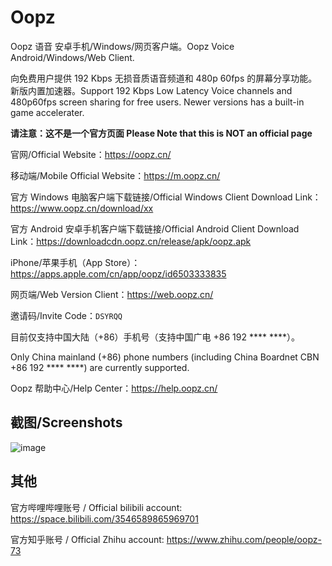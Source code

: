 # Oopz
Oopz 语音 安卓手机/Windows/网页客户端。Oopz Voice Android/Windows/Web Client. 

向免费用户提供 192 Kbps 无损音质语音频道和 480p 60fps 的屏幕分享功能。新版内置加速器。Support 192 Kbps Low Latency Voice channels and 480p60fps screen sharing for free users. Newer versions has a built-in game accelerater.

**请注意：这不是一个官方页面 Please Note that this is NOT an official page**

官网/Official Website：<https://oopz.cn/>

移动端/Mobile Official Website：<https://m.oopz.cn/>

官方 Windows 电脑客户端下载链接/Official Windows Client Download Link：<https://www.oopz.cn/download/xx>

官方 Android 安卓手机客户端下载链接/Official Android Client Download Link：<https://downloadcdn.oopz.cn/release/apk/oopz.apk>

iPhone/苹果手机（App Store）：<https://apps.apple.com/cn/app/oopz/id6503333835>

网页端/Web Version Client：<https://web.oopz.cn/>

邀请码/Invite Code：`DSYRQQ`

目前仅支持中国大陆（+86）手机号（支持中国广电 +86 192 **** ****）。

Only China mainland (+86) phone numbers (including China Boardnet CBN +86 192 **** ****) are currently supported.

Oopz 帮助中心/Help Center：<https://help.oopz.cn/>

## 截图/Screenshots

![image](https://github.com/user-attachments/assets/5a5570f0-72c6-44b6-9219-8667a1abcaa6)

## 其他

官方哔哩哔哩账号 / Official bilibili account: <https://space.bilibili.com/3546589865969701>

官方知乎账号 / Official Zhihu account: <https://www.zhihu.com/people/oopz-73>
